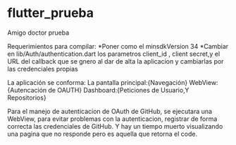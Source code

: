 # flutter_prueba

Amigo doctor prueba

Requerimientos para compilar:
*Poner como el minsdkVersion 34
*Cambiar en lib/Auth/authentication.dart los parametros client_id ,
client secret,y el URL del callback que se gnero al dar de alta la aplicacion y cambiarlas por las credenciales propias

La aplicación se conforma: 
La pantalla principal:{Navegación}
WebView:{Autencación de OAUTH}
Dashboard:{Peticiones de Usuario,Y Repositorios}

Para el manejo de autenticacion de OAuth de GitHub, se ejecutara una WebView, para evitar problemas con la
autenticacion, registrar de forma correcta las credenciales de GitHub.
Y hay un tiempo muerto visualizando una pagina que no responde pero es aquella que retorna el code.

